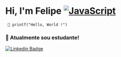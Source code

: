 # Hi, I'm Felipe [![JavaScript](https://img.shields.io/badge/--F7DF1E?logo=javascript&logoColor=000)](https://www.javascript.com/)
     🚀 printf("Hello, World !")
### 🔭 Atualmente sou estudante!


[![Linkedin Badge](https://img.shields.io/badge/-LinkedIn-blue?style=flat-square&logo=Linkedin&logoColor=white&link=https://www.linkedin.com/in/fagnerpsantos/)](https://www.linkedin.com/in/fagnerpsantos/)

 
 

